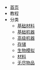 - [首页](./Home)
- 教程
- 分类
    - [基础材料](./Materials)
    - [基础机器](./Basic-Machines)
    - [高级机器](./Advanced-Machines)
    - [存储](./Barrels)
    - [生物模拟](./Mob-Simulation)
    - [材料](./Singularities)
    - [无尽物品](./Infinity-Items)